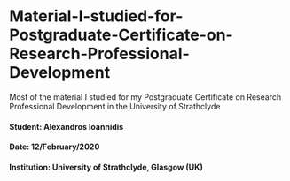 # Material-I-studied-for-Postgraduate-Certificate-on-Research-Professional-Development
Most of the material I studied for my Postgraduate Certificate on Research Professional Development in the University of Strathclyde

#### Student: Alexandros Ioannidis
#### Date: 12/February/2020
#### Institution: University of Strathclyde, Glasgow (UK)
